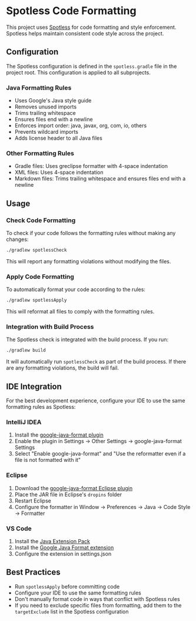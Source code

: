 # Spotless Code Formatting

This project uses [Spotless](https://github.com/diffplug/spotless) for code formatting and style enforcement. Spotless
helps maintain consistent code style across the project.

## Configuration

The Spotless configuration is defined in the `spotless.gradle` file in the project root. This configuration is applied
to all subprojects.

### Java Formatting Rules

- Uses Google's Java style guide
- Removes unused imports
- Trims trailing whitespace
- Ensures files end with a newline
- Enforces import order: java, javax, org, com, io, others
- Prevents wildcard imports
- Adds license header to all Java files

### Other Formatting Rules

- Gradle files: Uses greclipse formatter with 4-space indentation
- XML files: Uses 4-space indentation
- Markdown files: Trims trailing whitespace and ensures files end with a newline

## Usage

### Check Code Formatting

To check if your code follows the formatting rules without making any changes:

```bash
./gradlew spotlessCheck
```

This will report any formatting violations without modifying the files.

### Apply Code Formatting

To automatically format your code according to the rules:

```bash
./gradlew spotlessApply
```

This will reformat all files to comply with the formatting rules.

### Integration with Build Process

The Spotless check is integrated with the build process. If you run:

```bash
./gradlew build
```

It will automatically run `spotlessCheck` as part of the build process. If there are any formatting violations, the
build will fail.

## IDE Integration

For the best development experience, configure your IDE to use the same formatting rules as Spotless:

### IntelliJ IDEA

1. Install the [google-java-format plugin](https://plugins.jetbrains.com/plugin/8527-google-java-format)
2. Enable the plugin in Settings → Other Settings → google-java-format Settings
3. Select "Enable google-java-format" and "Use the reformatter even if a file is not formatted with it"

### Eclipse

1. Download the [google-java-format Eclipse plugin](https://github.com/google/google-java-format/releases)
2. Place the JAR file in Eclipse's `dropins` folder
3. Restart Eclipse
4. Configure the formatter in Window → Preferences → Java → Code Style → Formatter

### VS Code

1. Install the [Java Extension Pack](https://marketplace.visualstudio.com/items?itemName=vscjava.vscode-java-pack)
2. Install
   the [Google Java Format extension](https://marketplace.visualstudio.com/items?itemName=mngrm3a.vscode-google-java-formatter)
3. Configure the extension in settings.json

## Best Practices

- Run `spotlessApply` before committing code
- Configure your IDE to use the same formatting rules
- Don't manually format code in ways that conflict with Spotless rules
- If you need to exclude specific files from formatting, add them to the `targetExclude` list in the Spotless
  configuration

